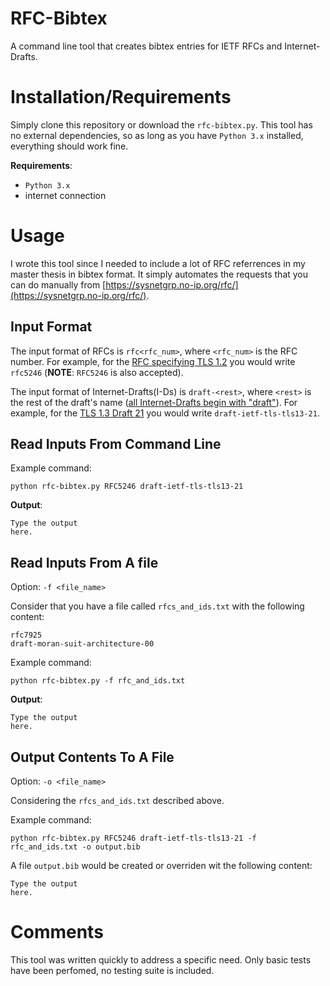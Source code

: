 # RFC-Bibtex
A command line tool that creates bibtex entries for IETF RFCs and Internet-Drafts.

# Installation/Requirements

Simply clone this repository or download the `rfc-bibtex.py`. This tool has no
external dependencies, so as long as you have `Python 3.x` installed, everything
should work fine.

**Requirements**:

* `Python 3.x`
* internet connection

# Usage

I wrote this tool since I needed to include a lot of RFC referrences in my master thesis
in bibtex format. It simply automates the requests that you can do manually from [https://sysnetgrp.no-ip.org/rfc/](https://sysnetgrp.no-ip.org/rfc/).

## Input Format

The input format of RFCs is `rfc<rfc_num>`, where `<rfc_num>` is the RFC number.
For example, for the [RFC specifying TLS 1.2](https://tools.ietf.org/html/rfc5246) you
would write `rfc5246` (**NOTE**: `RFC5246` is also accepted).

The input format of Internet-Drafts(I-Ds) is `draft-<rest>`, where `<rest>` is the rest of
the draft's name ([all Internet-Drafts begin with "draft"](https://www.ietf.org/id-info/guidelines.html#naming)). For example, for the
[TLS 1.3 Draft 21]() you would write `draft-ietf-tls-tls13-21`.


## Read Inputs From Command Line

Example command:

`python rfc-bibtex.py RFC5246 draft-ietf-tls-tls13-21`

**Output**:

    Type the output
    here.

## Read Inputs From A file

Option: `-f <file_name>`

Consider that you have a file called `rfcs_and_ids.txt` with the following
content:

    rfc7925
    draft-moran-suit-architecture-00

Example command:

`python rfc-bibtex.py -f rfc_and_ids.txt`

**Output**:

    Type the output
    here.  

## Output Contents To A File

Option: `-o <file_name>`

Considering the `rfcs_and_ids.txt` described above.

Example command:

`python rfc-bibtex.py RFC5246 draft-ietf-tls-tls13-21 -f rfc_and_ids.txt -o output.bib`

A file `output.bib` would be created or overriden wit the following content:

    Type the output
    here.

# Comments

This tool was written quickly to address a specific need. Only basic tests
have been perfomed, no testing suite is included.
